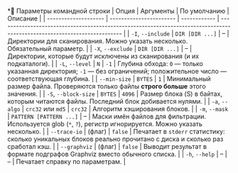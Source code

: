 *🔧 Параметры командной строки
| Опция                | Аргументы               | По умолчанию | Описание                                                                                                                  |
| -------------------- | ----------------------- | ------------ | ------------------------------------------------------------------------------------------------------------------------- |
| `-I`, `--include`    | `DIR [DIR ...]`         | –            | Директории для сканирования. Можно указать несколько. Обязательный параметр.                                              |
| `-X`, `--exclude`    | `DIR [DIR ...]`         | –            | Директории, которые будут исключены из сканирования (и их подкаталоги).                                                   |
| `-L`, `--level`      | `N`                     | `-1`         | Глубина обхода: `0` — только указанная директория; `-1` — без ограничений; положительное число — соответствующая глубина. |
| `--min-size`         | `BYTES`                 | `1`          | Минимальный размер файла. Проверяются только файлы **строго больше** этого значения.                                      |
| `-S`, `--block-size` | `BYTES`                 | `4096`       | Размер блока (S) в байтах, которым читаются файлы. Последний блок добивается нулями.                                      |
| `-a`, `--algo`       | `crc32` или `md5`       | `crc32`      | Алгоритм хэширования блоков.                                                                                              |
| `-m`, `--mask`       | `PATTERN [PATTERN ...]` | –            | Маски имён файлов для фильтрации. Используется glob (`*`, `?`), регистр игнорируется. Можно указать несколько.            |
| `--trace-io`         | (флаг)                  | `false`      | Печатает в `stderr` статистику: сколько уникальных блоков реально прочитано с диска и сколько раз сработал кэш.           |
| `--graphviz`         | (флаг)                  | `false`      | Выводит результат в формате подграфов Graphviz вместо обычного списка.                                                    |
| `-h`, `--help`       | –                       | –            | Печатает справку по параметрам.                                                                                           |
